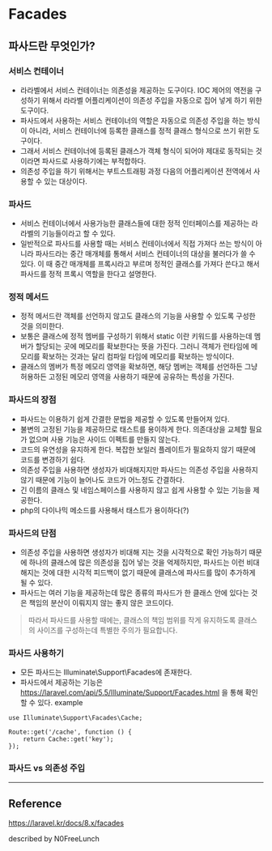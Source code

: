 # Facades

## 파사드란 무엇인가?
### 서비스 컨테이너
- 라라벨에서 서비스 컨테이너는 의존성을 제공하는 도구이다. IOC 제어의 역전을 구성하기 위해서 라라벨 어플리케이션이 의존성 주입을 자동으로 집어 넣게 하기 위한 도구이다.
- 파사드에서 사용하는 서비스 컨테이너의 역할은 자동으로 의존성 주입을 하는 방식이 아니라, 서비스 컨테이너에 등록한 클래스를 정적 클래스 형식으로 쓰기 위한 도구이다.
- 그래서 서비스 컨테이너에 등록된 클래스가 객체 형식이 되어야 제대로 동작되는 것이라면 파사드로 사용하기에는 부적합하다.
- 의존성 주입을 하기 위해서는 부트스트래핑 과정 다음의 어플리케이션 전역에서 사용할 수 있는 대상이다.

### 파사드
- 서비스 컨테이너에서 사용가능한 클래스들에 대한 정적 인터페이스를 제공하는 라라벨의 기능들이라고 할 수 있다.
- 일반적으로 파사드를 사용할 때는 서비스 컨테이너에서 직접 가져다 쓰는 방식이 아니라 파사드라는 중간 매개체를 통해서 서비스 컨테이너의 대상을 불러다가 쓸 수 있다. 이 때 중간 매개체를 프록시라고 부르며 정적인 클래스를 가져다 쓴다고 해서 파사드를 정적 프록시 역할을 한다고 설명한다.

### 정적 메서드
- 정적 메서드란 객체를 선언하지 않고도 클래스의 기능을 사용할 수 있도록 구성한 것을 의미한다. 
- 보통은 클래스에 정적 멤버를 구성하기 위해서 static 이란 키워드를 사용하는데 멤버가 할당되는 곳에 메모리를 확보한다는 뜻을 가진다. 그러니 객체가 런타임에 메모리를 확보하는 것과는 달리 컴파일 타임에 메모리를 확보하는 방식이다.
- 클래스의 멤버가 특정 메모리 영역을 확보하면, 해당 멤버는 객체를 선언하든 그냥 허용하든 고정된 메모리 영역을 사용하기 때문에 공유하는 특성을 가진다.

### 파사드의 장점
- 파사드는 이용하기 쉽게 간결한 문법을 제공할 수 있도록 만들어져 있다.
- 불변의 고정된 기능을 제공하므로 태스트를 용이하게 한다. 의존대상을 교체할 필요가 없으며 사용 기능은 사이드 이펙트를 만들지 않는다.
- 코드의 유연성을 유지하게 한다. 복잡한 보일러 플레이트가 필요하지 않기 때문에 코드를 변경하기 쉽다.
- 의존성 주입을 사용하면 생성자가 비대해지지만 파사드는 의존성 주입을 사용하지 않기 때문에 기능이 늘어나도 코드가 어느정도 간결하다. 
- 긴 이름의 클래스 및 네임스페이스를 사용하지 않고 쉽게 사용할 수 있는 기능을 제공한다.
- php의 다이나믹 메소드를 사용해서 태스트가 용이하다(?)

### 파사드의 단점
- 의존성 주입을 사용하면 생성자가 비대해 지는 것을 시각적으로 확인 가능하기 때문에 하나의 클래스에 많은 의존성을 집어 넣는 것을 억제하지만, 파사드는 이런 비대해지는 것에 대한 시각적 피드백이 없기 때문에 클래스에 파사드를 많이 추가하게 될 수 있다.
- 파사드는 여러 기능을 제공하는데 많은 종류의 파사드가 한 클래스 안에 있다는 것은 책임의 분산이 이뤄지지 않는 좋지 않은 코드이다.
> 따라서 파사드를 사용할 때에는, 클래스의 책임 범위를 작게 유지하도록 클래스의 사이즈를 구성하는데 특별한 주의가 필요합니다.

### 파사드 사용하기
- 모든 파사드는 Illuminate\Support\Facades에 존재한다.
- 파사드에서 제공하는 기능은 https://laravel.com/api/5.5/Illuminate/Support/Facades.html 을 통해 확인할 수 있다.
example
```
use Illuminate\Support\Facades\Cache;

Route::get('/cache', function () {
    return Cache::get('key');
});
```

### 파사드 vs 의존성 주입



---

## Reference
https://laravel.kr/docs/8.x/facades


described by N0FreeLunch
